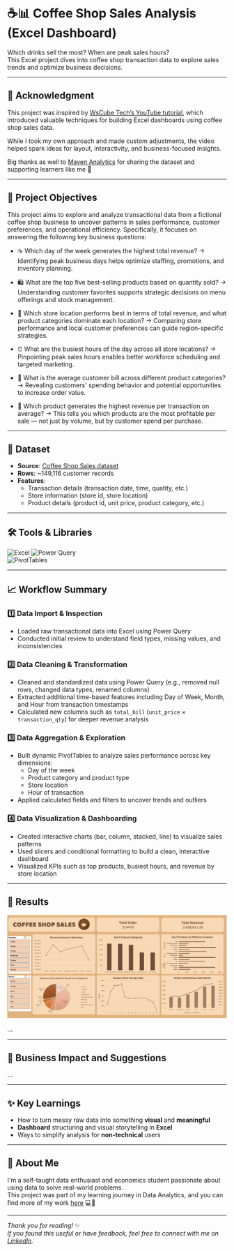 # ☕📊 Coffee Shop Sales Analysis (Excel Dashboard)
Which drinks sell the most? When are peak sales hours?  
This Excel project dives into coffee shop transaction data to explore sales trends and optimize business decisions.

---

## 🙏 Acknowledgment

This project was inspired by [WsCube Tech’s YouTube tutorial](https://www.youtube.com/watch?v=Rthh_bK5xUs), which introduced valuable techniques for building Excel dashboards using coffee shop sales data.

While I took my own approach and made custom adjustments, the video helped spark ideas for layout, interactivity, and business-focused insights.

Big thanks as well to [Maven Analytics](https://www.mavenanalytics.io/) for sharing the dataset and supporting learners like me 🌱

---

## 📌 Project Objectives

This project aims to explore and analyze transactional data from a fictional coffee shop business to uncover patterns in sales performance, customer preferences, and operational efficiency. Specifically, it focuses on answering the following key business questions:

- ☕️ Which day of the week generates the highest total revenue?
→ Identifying peak business days helps optimize staffing, promotions, and inventory planning.

- 🛍️ What are the top five best-selling products based on quantity sold?
→ Understanding customer favorites supports strategic decisions on menu offerings and stock management.

- 🧾 Which store location performs best in terms of total revenue, and what product categories dominate each location?
→ Comparing store performance and local customer preferences can guide region-specific strategies.

- ⏰ What are the busiest hours of the day across all store locations?
→ Pinpointing peak sales hours enables better workforce scheduling and targeted marketing.

- 💸 What is the average customer bill across different product categories?
→ Revealing customers' spending behavior and potential opportunities to increase order value.

- 🤑 Which product generates the highest revenue per transaction on average?
→ This tells you which products are the most profitable per sale — not just by volume, but by customer spend per purchase.
---

## 📁 Dataset

- **Source**: [Coffee Shop Sales dataset](https://mavenanalytics.io/data-playground?page=7&pageSize=5)
- **Rows**: ~149,116 customer records
- **Features**:  
  - Transaction details (transaction date, time, quatity, etc.)
  - Store information (store id, store location)
  - Product details (product id, unit price, product category, etc.)

---

## 🛠️ Tools & Libraries

![Excel](https://img.shields.io/badge/Microsoft%20Excel-217346?style=flat&logo=microsoft-excel&logoColor=white)
![Power Query](https://img.shields.io/badge/Power%20Query-3E8EDE?style=for-the-badge&logo=microsoft&logoColor=white)  
![PivotTables](https://img.shields.io/badge/Pivot%20Tables-F89B29?style=for-the-badge&logo=microsoft-excel&logoColor=white)  

---

## 📈 Workflow Summary

### 1️⃣ Data Import & Inspection
- Loaded raw transactional data into Excel using Power Query
- Conducted initial review to understand field types, missing values, and inconsistencies

### 2️⃣ Data Cleaning & Transformation
- Cleaned and standardized data using Power Query (e.g., removed null rows, changed data types, renamed columns)
- Extracted additional time-based features including Day of Week, Month, and Hour from transaction timestamps
- Calculated new columns such as `total_bill` (`unit_price` × `transaction_qty`) for deeper revenue analysis

### 3️⃣ Data Aggregation & Exploration
- Built dynamic PivotTables to analyze sales performance across key dimensions:
    - Day of the week
    - Product category and product type
    - Store location
    - Hour of transaction
- Applied calculated fields and filters to uncover trends and outliers

### 4️⃣ Data Visualization & Dashboarding
- Created interactive charts (bar, column, stacked, line) to visualize sales patterns
- Used slicers and conditional formatting to build a clean, interactive dashboard
- Visualized KPIs such as top products, busiest hours, and revenue by store location

---

## 🧠 Results

![Dashboard Preview](./Coffee%20Shop%20Sales%20Dashboard.png)

...

---

## 💼 Business Impact and Suggestions

...

---

## ✨ Key Learnings

- How to turn messy raw data into something **visual** and **meaningful**
- **Dashboard** structuring and visual storytelling in **Excel**
- Ways to simplify analysis for **non-technical** users

---

## 🌱 About Me

I'm a self-taught data enthusiast and economics student passionate about using data to solve real-world problems.  
This project was part of my learning journey in Data Analytics, and you can find more of my work [here](https://github.com/uyenp30/Data-Projects) 💻🌻

---

*Thank you for reading!* ✨  
*If you found this useful or have feedback, feel free to connect with me on [LinkedIn](https://www.linkedin.com/in/uyen-pham-sua/).*  

